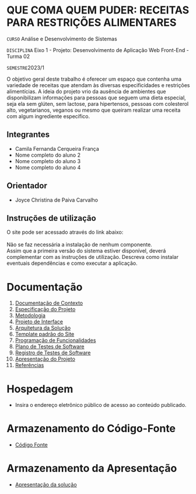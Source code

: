 # QUE COMA QUEM PUDER: RECEITAS PARA RESTRIÇÕES ALIMENTARES

`CURSO` Análise e Desenvolvimento de Sistemas

`DISCIPLINA` Eixo 1 - Projeto: Desenvolvimento de Aplicação Web Front-End - Turma 02

`SEMESTRE`2023/1

O objetivo geral deste trabalho é oferecer um espaço que contenha uma variedade de receitas que atendam às diversas especificidades e restrições alimentícias. A ideia do projeto vrio da ausência de ambientes que disponibilizam informações para pessoas que seguem uma dieta especial, seja ela sem glúten, sem lactose, para hipertensos, pessoas com colesterol alto, vegetarianos, veganos ou mesmo que queiram realizar uma receita com algum ingrediente específico.


## Integrantes

* Camila Fernanda Cerqueira França
* Nome completo do aluno 2
* Nome completo do aluno 3
* Nome completo do aluno 4

## Orientador

* Joyce Christina de Paiva Carvalho

## Instruções de utilização

O site pode ser acessado através do link abaixo:<br /> <br />Não se faz necessária a instalação de nenhum componente. <br />
Assim que a primeira versão do sistema estiver disponível, deverá complementar com as instruções de utilização. Descreva como instalar eventuais dependências e como executar a aplicação.

# Documentação

<ol>
<li><a href="docs/01-Documentação de Contexto.md"> Documentação de Contexto</a></li>
<li><a href="docs/02-Especificação do Projeto.md"> Especificação do Projeto</a></li>
<li><a href="docs/03-Metodologia.md"> Metodologia</a></li>
<li><a href="docs/04-Projeto de Interface.md"> Projeto de Interface</a></li>
<li><a href="docs/05-Arquitetura da Solução.md"> Arquitetura da Solução</a></li>
<li><a href="docs/06-Template padrão do Site.md"> Template padrão do Site</a></li>
<li><a href="docs/07-Programação de Funcionalidades.md"> Programação de Funcionalidades</a></li>
<li><a href="docs/08-Plano de Testes de Software.md"> Plano de Testes de Software</a></li>
<li><a href="docs/09-Registro de Testes de Software.md"> Registro de Testes de Software</a></li>
<li><a href="docs/10-Apresentação do Projeto.md"> Apresentação do Projeto</a></li>
<li><a href="docs/11-Referências.md"> Referências</a></li>
</ol>

# Hospedagem

* Insira o endereço eletrônico público de acesso ao conteúdo publicado. 

# Armazenamento do Código-Fonte

* <a href="src/README.md">Código Fonte</a>

# Armazenamento da Apresentação

* <a href="presentation/README.md">Apresentação da solução</a>
